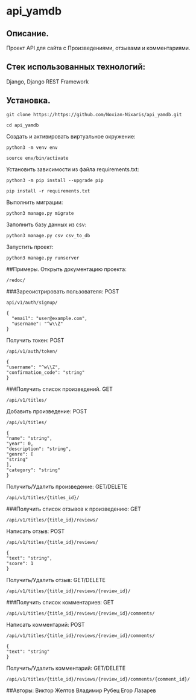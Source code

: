 # api_yamdb

## Описание.

Проект API для сайта с Произведениями, отзывами и комментариями.

## Стек использованных технологий:
Django,
Django REST Framework

## Установка.

```
git clone https://https://github.com/Noxian-Nixaris/api_yamdb.git
```
```
cd api_yamdb
```

Cоздать и активировать виртуальное окружение:
```
python3 -m venv env
```
```
source env/bin/activate
```

Установить зависимости из файла requirements.txt:
```
python3 -m pip install --upgrade pip
```
```
pip install -r requirements.txt
```

Выполнить миграции:
```
python3 manage.py migrate
```
Заполнить базу данных из csv:
```
python3 manage.py csv csv_to_db
```
Запустить проект:
```
python3 manage.py runserver
```
##Примеры.
Открыть документацию проекта:
```
/redoc/
```

###Зареоистрировать пользователя:
POST
```
api/v1/auth/signup/
```
```
{
  "email": "user@example.com",
  "username": "^w\\Z"
}
```
Получить токен:
POST
```
/api/v1/auth/token/
```
```
{
"username": "^w\\Z",
"confirmation_code": "string"
}
```

###Получить список произведений.
GET
```
/api/v1/titles/
```
Добавить произведение:
POST
```
/api/v1/titles/
```
```
{
"name": "string",
"year": 0,
"description": "string",
"genre": [
"string"
],
"category": "string"
}
```
Получить/Удалить произведение:
GET/DELETE
```
/api/v1/titles/{titles_id}/
```

###Получить список отзывов к произведению:
GET
```
/api/v1/titles/{title_id}/reviews/
```
Написать отзыв:
POST
```
/api/v1/titles/{title_id}/reviews/
```
```
{
"text": "string",
"score": 1
}
```
Получить/Удалить отзыв:
GET/DELETE
```
/api/v1/titles/{title_id}/reviews/{review_id}/
```

###Получить список комментариев:
GET
```
/api/v1/titles/{title_id}/reviews/{review_id}/comments/
```
Написать комментарий:
POST
```
/api/v1/titles/{title_id}/reviews/{review_id}/comments/
```
```
{
"text": "string"
}
```
Получить/Удалить комментарий:
GET/DELETE

```
/api/v1/titles/{title_id}/reviews/{review_id}/comments/{comment_id}/
```

##Авторы:
Виктор Желтов
Владимир Рубец
Егор Лазарев
